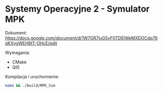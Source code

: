 # Systemy Operacyjne 2 - Symulator MPK

Dokument: https://docs.google.com/document/d/1W7GR7luG5vF0TDElWeMXDOCdq76qKXygWEH6tT-OHcE/edit

Wymagania:
* CMake
* Qt5

Kompilacja i uruchomienie:
```sh
make && ./build/MPK_Sim
```